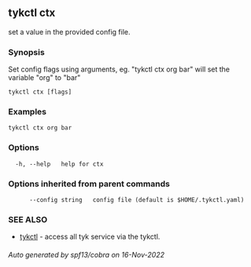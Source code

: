 ## tykctl ctx

set a value in the provided config file.

### Synopsis

Set config flags using arguments, eg.
		"tykctl ctx org bar"
	will set the variable "org" to "bar"

```
tykctl ctx [flags]
```

### Examples

```
tykctl ctx org bar
```

### Options

```
  -h, --help   help for ctx
```

### Options inherited from parent commands

```
      --config string   config file (default is $HOME/.tykctl.yaml)
```

### SEE ALSO

* [tykctl](tykctl.md)	 - access all tyk service via the tykctl.

###### Auto generated by spf13/cobra on 16-Nov-2022

